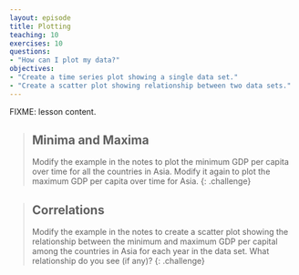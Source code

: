 ```yaml
---
layout: episode
title: Plotting
teaching: 10
exercises: 10
questions:
- "How can I plot my data?"
objectives:
- "Create a time series plot showing a single data set."
- "Create a scatter plot showing relationship between two data sets."
---
```

FIXME: lesson content.

> ## Minima and Maxima
> 
> Modify the example in the notes to plot the minimum GDP per capita over time
> for all the countries in Asia.
> Modify it again to plot the maximum GDP per capita over time for Asia.
{: .challenge}

> ## Correlations
> 
> Modify the example in the notes to create a scatter plot showing
> the relationship between the minimum and maximum GDP per capital
> among the countries in Asia
> for each year in the data set.
> What relationship do you see (if any)?
{: .challenge}
